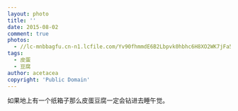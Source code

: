 ```yaml
---
layout: photo
title: ''
date: 2015-08-02
comment: true
photos:
  - //lc-mnbbagfu.cn-n1.lcfile.com/Yv90fhmmdE6B2Lbpvk0hbhc6H8XO2WK7jFa5omSh.jpg?imageView2/1/w/900/h/600
tags:
  - 皮蛋
  - 豆腐
author: acetacea
copyright: 'Public Domain'
---
```

如果地上有一个纸箱子那么皮蛋豆腐一定会钻进去睡午觉。
